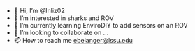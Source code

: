 - 👋 Hi, I’m @Inliz02
- 👀 I’m interested in sharks and ROV
- 🌱 I’m currently learning EnviroDIY to add sensors on an ROV
- 💞️ I’m looking to collaborate on ...
- 📫 How to reach me ebelanger@lssu.edu

<!---
Inliz02/Inliz02 is a ✨ special ✨ repository because its `README.md` (this file) appears on your GitHub profile.
You can click the Preview link to take a look at your changes.
--->
